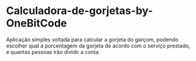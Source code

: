 # Calculadora-de-gorjetas-by-OneBitCode

Aplicação simples voltada para calcular a gorjeta do garçom, podendo escolher qual a porcentagem da gorjeta de acordo com o serviço prestado, e quantas pessoas irão dividir a conta.
